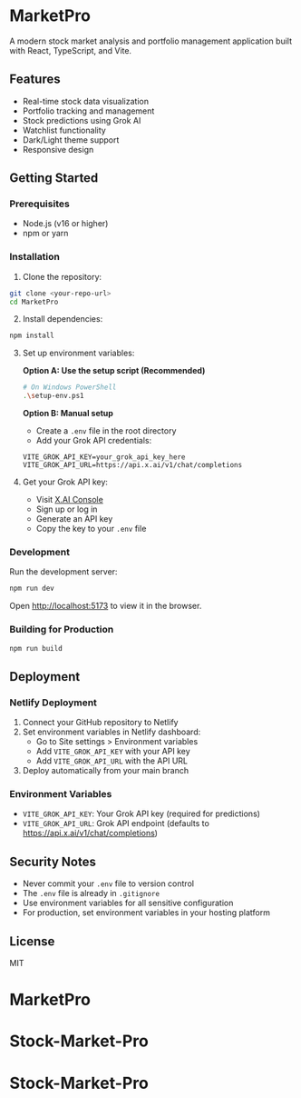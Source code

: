 # MarketPro

A modern stock market analysis and portfolio management application built with React, TypeScript, and Vite.

## Features

- Real-time stock data visualization
- Portfolio tracking and management
- Stock predictions using Grok AI
- Watchlist functionality
- Dark/Light theme support
- Responsive design

## Getting Started

### Prerequisites

- Node.js (v16 or higher)
- npm or yarn

### Installation

1. Clone the repository:
```bash
git clone <your-repo-url>
cd MarketPro
```

2. Install dependencies:
```bash
npm install
```

3. Set up environment variables:
   
   **Option A: Use the setup script (Recommended)**
   ```bash
   # On Windows PowerShell
   .\setup-env.ps1
   ```
   
   **Option B: Manual setup**
   - Create a `.env` file in the root directory
   - Add your Grok API credentials:
   ```env
   VITE_GROK_API_KEY=your_grok_api_key_here
   VITE_GROK_API_URL=https://api.x.ai/v1/chat/completions
   ```

4. Get your Grok API key:
   - Visit [X.AI Console](https://console.x.ai/)
   - Sign up or log in
   - Generate an API key
   - Copy the key to your `.env` file

### Development

Run the development server:
```bash
npm run dev
```

Open [http://localhost:5173](http://localhost:5173) to view it in the browser.

### Building for Production

```bash
npm run build
```

## Deployment

### Netlify Deployment

1. Connect your GitHub repository to Netlify
2. Set environment variables in Netlify dashboard:
   - Go to Site settings > Environment variables
   - Add `VITE_GROK_API_KEY` with your API key
   - Add `VITE_GROK_API_URL` with the API URL
3. Deploy automatically from your main branch

### Environment Variables

- `VITE_GROK_API_KEY`: Your Grok API key (required for predictions)
- `VITE_GROK_API_URL`: Grok API endpoint (defaults to https://api.x.ai/v1/chat/completions)

## Security Notes

- Never commit your `.env` file to version control
- The `.env` file is already in `.gitignore`
- Use environment variables for all sensitive configuration
- For production, set environment variables in your hosting platform

## License

MIT
# MarketPro
# Stock-Market-Pro
# Stock-Market-Pro
